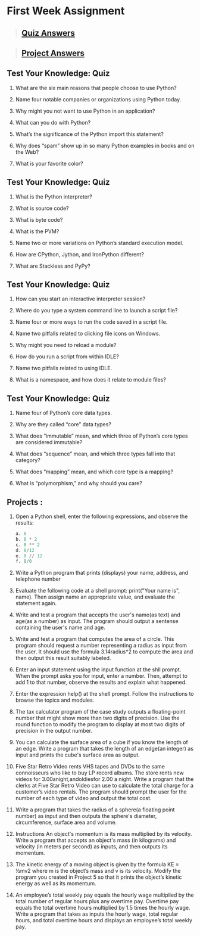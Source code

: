 # First Week Assignment
>## [Quiz Answers](https://github.com/ishabaral/python-with-django/tree/main/first-week-assignment/quiz)

>## [Project Answers]()

## Test Your Knowledge: Quiz
1. What are the six main reasons that people choose to use Python?

2. Name four notable companies or organizations using Python today.

3. Why might you not want to use Python in an application?

4. What can you do with Python?

5. What’s the significance of the Python import this statement?

6. Why does “spam” show up in so many Python examples in books and on the Web?

7. What is your favorite color?


## Test Your Knowledge: Quiz

1. What is the Python interpreter?

2. What is source code?

3. What is byte code?

4. What is the PVM?

5. Name two or more variations on Python’s standard execution model.

6. How are CPython, Jython, and IronPython different?

7. What are Stackless and PyPy?


## Test Your Knowledge: Quiz

1. How can you start an interactive interpreter session?

2. Where do you type a system command line to launch a script file?

3. Name four or more ways to run the code saved in a script file.

4. Name two pitfalls related to clicking file icons on Windows.

5. Why might you need to reload a module?

6. How do you run a script from within IDLE?

7. Name two pitfalls related to using IDLE.

8. What is a namespace, and how does it relate to module files?


## Test Your Knowledge: Quiz

1. Name four of Python’s core data types.

2. Why are they called “core” data types?

3. What does “immutable” mean, and which three of Python’s core types are considered immutable?

4. What does “sequence” mean, and which three types fall into that category?

5. What does “mapping” mean, and which core type is a mapping?

6. What is “polymorphism,” and why should you care?


## Projects :

1. Open a Python shell, enter the following expressions, and observe the results:
    ```python
    a. 8
    b. 8 * 2
    c. 8 ** 2
    d. 8/12
    e. 8 // 12
    f. 8/0
    ```
2. Write a Python program that prints (displays) your name, address, and telephone number

3. Evaluate the following code at a shell prompt: print("Your name is", name). Then assign name an appropriate value, and evaluate the statement again.

4. Write and test a program that accepts the user's name(as text) and age(as a number) as input. The program should output a sentense containing the user's name and age.

5. Write and test a program that computes the area of a circle. This program should request a number representing a radius as input from the user. It should use the formula 3.14radius*2 to compute the area and then output this result suitably labeled.

6. Enter an input statement using the input function at the shll prompt. When the prompt asks you for input, enter a number. Then, attempt to add 1 to that number, observe the results and explain what happened.

7. Enter the expression help() at the shell prompt. Follow the instructions to browse the topics and modules.

8. The tax calculator program of the case study outputs a floating-point number that might show more than two digits of precision. Use the round function to modify the program to display at most two digits of precision in the output number.

9. You can calculate the surface area of a cube if you know the length of an edge. Write a program that takes the length of an edge(an integer) as input and prints the cube's surface area as output.

10. Five Star Retro Video rents VHS tapes and DVDs to the same connoisseurs who like to buy LP record albums. The store rents new videos for  3.00anight,andoldiesfor 2.00 a night.
Write a program that the clerks at Five Star Retro Video can use to calculate the total charge for a customer’s video rentals.
The program should prompt the user for the number of each type of video and output the total cost.

11.  Write a program that takes the radius of a sphere(a floating point number) as input and then outputs the sphere's diameter, circumference, surface area and volume.

12.  Instructions An object's momentum is its mass multiplied by its velocity. Write a program that accepts an object's mass (in kilograms) and velocity (in meters per second) as inputs, and then outputs its momentum.

13.  The kinetic energy of a moving object is given by the formula KE = ½mv2 where m is the object’s mass and v is its velocity.
Modify the program you created in Project 5 so that it prints the object’s kinetic energy as well as its momentum.

14. An employee’s total weekly pay equals the hourly wage multiplied by the total number of regular hours plus any overtime pay. Overtime pay equals the total overtime hours multiplied by 1.5 times the hourly wage. Write a program that takes as inputs the hourly wage, total regular hours, and total overtime hours and displays an employee’s total weekly pay.
